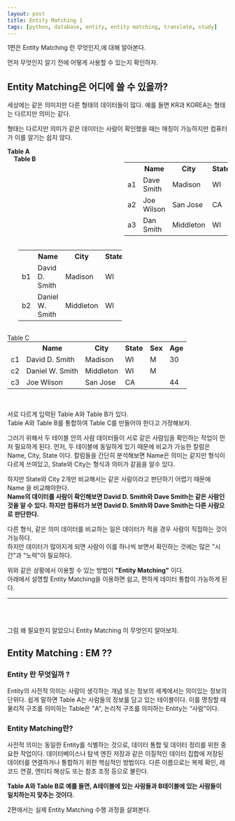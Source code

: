 ```yaml
---
layout: post
title: Entity Matching 1
tags: [python, database, entity, entity matching, translate, study]
---
```


1편은 Entity Matching 란 무엇인지,에 대해 알아본다.



먼저 무엇인지 알기 전에 어떻게 사용할 수 있는지 확인하자.

## Entity Matching은 어디에 쓸 수 있을까?


세상에는 같은 의미지만 다른 형태의 데이터들이 많다.
예를 들면 KR과 KOREA는 형태는 다르지만 의미는 같다.


형태는 다르지만 의미가 같은 데이터는 사람이 확인했을 때는 매칭이 가능하지만 컴퓨터가 이를 알기는 쉽지 않다.

<style type="text/css"> 
span{
    font-weight:500;
}

.divid-table{
   
    width:47%!important;

}
.left{
     float:left;
}

</style>

<label class="left" style="width:50%;"><b>Table A</b></label> 
<label class="left" style="width:50%;padding-left:3%;"><b>Table B</b></label>

<table class="left divid-table">
<tbody>
<tr><th> </th><th>Name</th><th>City</th><th>State</th><th>Age</th></tr>
<tr><td class="tuple-label">a1</td><td>Dave Smith<br></td><td>Madison<br></td><td>WI</td><td>30</td></tr>
<tr><td class="tuple-label">a2</td><td>Joe Wilson<br></td><td>San Jose<br></td><td>CA</td><td>44</td></tr>
<tr><td class="tuple-label">a3</td><td>Dan Smith<br></td><td>Middleton<br></td><td>WI</td><td>53</td></tr>
</tbody>
</table>

<table class="left divid-table" style="margin-left:5%;"> <tbody>
<tr><th></th><th> Name </th><th> City </th><th> State </th><th> Sex</th></tr>
<tr><td class="tuple-label">b1</td><td> David D. Smith </td><td> Madison </td><td> WI </td><td>M</td></tr>
<tr><td class="tuple-label">b2</td><td> Daniel W. Smith </td><td> Middleton </td><td> WI </td><td>M</td></tr>
</tbody>
</table>

<div style="clear:both"></div>
<p>
</p>
<div>
<label class="left" style="">Table C</label>
<table class="" > <tbody>
<tr><td></td><th> Name </th><th> City </th><th> State </th><th> Sex</th><th> Age</th></tr>
<tr><td class="tuple-label">c1</td><td> David D. Smith </td><td> Madison </td><td> WI </td><td>M</td><td>30</td></tr>
<tr><td class="tuple-label">c2</td><td> Daniel W. Smith </td><td> Middleton </td><td> WI </td><td>M</td><td></td></tr>
<tr><td class="tuple-label">c3</td><td> Joe Wlison </td><td> San Jose </td><td> CA </td><td></td><td>44</td></tr>
</tbody>
</table>
</div>
<br>

서로 다르게 입력된 Table A와 Table B가 있다.  
Table A와 Table B를 통합하여 Table C를 만들어야 한다고 가정해보자. 


그러기 위해서 두 테이블 안의 사람 데이터들이 서로 같은 사람임을 확인하는 작업이 먼저 필요하게 된다. 
먼저, 두 테이블에 동일하게 있기 때문에 비교가 가능한 칼럼은 Name, City, State 이다.
칼럼들을 간단히 분석해보면 Name은 의미는 같지만 형식이 다르게 쓰여있고, State와 City는 형식과 의미가 같음을 알수 있다. 


하지만 State와 City 2개만 비교해서는 같은 사람이라고 판단하기 어렵기 때문에 Name 을 비교해야한다.  
<b>
Name의 데이터를 사람이 확인해보면 David D. Smith와 Dave Smith는 같은 사람인 것을 알 수 있다. 
하지만 컴퓨터가 보면 David D. Smith와 Dave Smith는 다른 사람으로 판단한다.
</b>


다른 형식, 같은 의미 데이터를 비교하는 일은 데이터가 적을 경우 사람이 직접하는 것이 가능하다.  
하지만 데이터가 많아지게 되면 사람이 이를 하나씩 보면서 확인하는 것에는 많은 "시간"과 "노력"이 필요하다.


위와 같은 상황에서 이용할 수 있는 방법이 <b>"Entity Matching"</b> 이다.  
아래에서 설명할 Entity Matching을 이용하면 쉽고, 편하게 데이터 통합이 가능하게 된다.


---
<br>
<br>

그럼 왜 필요한지 알았으니 Entity Matching 이 무엇인지 알아보자.

## Entity Matching : EM ??

### Entity 란 무엇일까 ?
Entity의 사전적 의미는 사람이 생각하는 개념 또는 정보의 세계에서는 의미있는 정보의 단위다. 
쉽게 말하면 Table A는 사람들의 정보를 담고 있는 테이블이다. 
이를 명칭할 때 물리적 구조를 의미하는 Table은 "A", 논리적 구조를 의미하는 Entity는 “사람”이다. 

### Entity Matching란?
사전적 의미는 동일한 Entity를 식별하는 것으로, 데이터 통합 및 데이터 정리를 위한 중요한 작업이다. 
데이터베이스나 탐색 엔진 저장과 같은 이질적인 데이터 집합에 저장된 데이터를 연결하거나 통합하기 위한 핵심적인 방법이다.
다른 이름으로는 복제 확인, 레코드 연결, 엔티티 해상도 또는 참조 조정 등으로 불린다.

<b>Table A와 Table B로 예를 들면, A테이블에 있는 사람들과 B테이블에 있는 사람들이 일치하는지 맞추는 것이다. </b>




2편에서는 실제 Entity Matching 수행 과정을 살펴본다.






